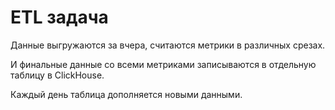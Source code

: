 # ETL задача


Данные выгружаются за вчера, считаются метрики в различных срезах.

И финальные данные со всеми метриками записываются в отдельную таблицу в ClickHouse.

Каждый день таблица дополняется новыми данными.
